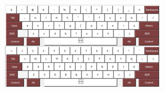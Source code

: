 ![image of ORNATE for programming WIDE mod keyboard layout](./img/ORNATE%20for%20programming%20WIDE%20mod.jpg) 